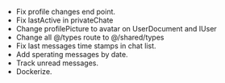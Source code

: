 - Fix profile changes end point.
- Fix lastActive in privateChate
- Change profilePicture to avatar on UserDocument and IUser
- Change all @/types route to @/shared/types
- Fix last messages time stamps in chat list.
- Add sperating messages by date.
- Track unread messages.
- Dockerize.
